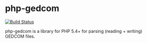 php-gedcom
========
[![Build Status](https://secure.travis-ci.org/mrkrstphr/php-gedcom.png?branch=master)](https://travis-ci.org/mrkrstphr/php-gedcom)

php-gedcom is a library for PHP 5.4+ for parsing (reading + writing) GEDCOM files.

